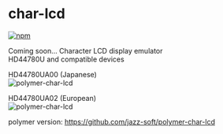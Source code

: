 # char-lcd

[![npm](https://img.shields.io/npm/v/char-lcd.svg)](https://www.npmjs.com/package/char-lcd)

Coming soon...
Character LCD display emulator  
HD44780U and compatible devices

HD44780UA00 (Japanese)  
![polymer-char-lcd](https://jazz-soft.github.io/img/char-lcd-jp.png)

HD44780UA02 (European)  
![polymer-char-lcd](https://jazz-soft.github.io/img/char-lcd-eu.png)


polymer version: https://github.com/jazz-soft/polymer-char-lcd
